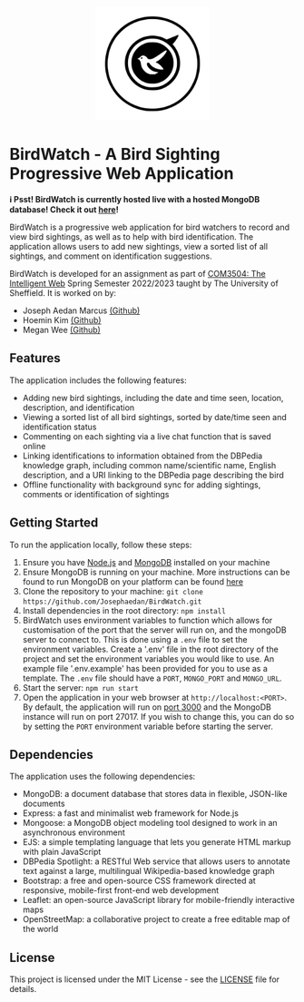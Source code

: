 <p align="center">
  <img width="200" height="200" src="public/images/logo.svg">
</p>

# BirdWatch - A Bird Sighting Progressive Web Application

**:information_source: Psst! BirdWatch is currently hosted live with a hosted MongoDB database! Check it out [here](https://birdwatch.up.railway.app/)!**

BirdWatch is a progressive web application for bird watchers to record and view bird sightings, as well as to help with bird identification. The application allows users to add new sightings, view a sorted list of all sightings, and comment on identification suggestions.

BirdWatch is developed for an assignment as part of [COM3504: The Intelligent Web](http://www.dcs.shef.ac.uk/intranet/teaching/public/modules/level3/com3504.html) Spring Semester 2022/2023 taught by The University of Sheffield. It is worked on by:

- Joseph Aedan Marcus [(Github)](https://github.com/Josephaedan)
- Hoemin Kim [(Github)](https://github.com/mimi-hwemin-kim)
- Megan Wee [(Github)](https://github.com/mweeruien)

## Features

The application includes the following features:

- Adding new bird sightings, including the date and time seen, location, description, and identification
- Viewing a sorted list of all bird sightings, sorted by date/time seen and identification status
- Commenting on each sighting via a live chat function that is saved online
- Linking identifications to information obtained from the DBPedia knowledge graph, including common name/scientific name, English description, and a URI linking to the DBPedia page describing the bird
- Offline functionality with background sync for adding sightings, comments or identification of sightings

## Getting Started

To run the application locally, follow these steps:

1. Ensure you have [Node.js](https://nodejs.org/en/download) and [MongoDB](https://www.mongodb.com/docs/manual/administration/install-community/) installed on your machine
2. Ensure MongoDB is running on your machine. More instructions can be found to run MongoDB on your platform can be found [here](https://www.mongodb.com/docs/manual/administration/install-community/)
3. Clone the repository to your machine: `git clone https://github.com/Josephaedan/BirdWatch.git`
4. Install dependencies in the root directory: `npm install`
5. BirdWatch uses environment variables to function which allows for customisation of the port that the server will run on, and the mongoDB server to connect to. This is done using a `.env` file to set the environment variables. Create a '.env' file in the root directory of the project and set the environment variables you would like to use. An example file '.env.example' has been provided for you to use as a template. The `.env` file should have a `PORT`, `MONGO_PORT` and `MONGO_URL`.
6. Start the server: `npm run start`
7. Open the application in your web browser at `http://localhost:<PORT>`. By default, the application will run on [port 3000](http://localhost:3000/) and the MongoDB instance will run on port 27017. If you wish to change this, you can do so by setting the `PORT` environment variable before starting the server. 

## Dependencies

The application uses the following dependencies:

- MongoDB: a document database that stores data in flexible, JSON-like documents
- Express: a fast and minimalist web framework for Node.js
- Mongoose: a MongoDB object modeling tool designed to work in an asynchronous environment
- EJS: a simple templating language that lets you generate HTML markup with plain JavaScript
- DBPedia Spotlight: a RESTful Web service that allows users to annotate text against a large, multilingual Wikipedia-based knowledge graph
- Bootstrap: a free and open-source CSS framework directed at responsive, mobile-first front-end web development
- Leaflet: an open-source JavaScript library for mobile-friendly interactive maps
- OpenStreetMap: a collaborative project to create a free editable map of the world

## License

This project is licensed under the MIT License - see the [LICENSE](LICENSE) file for details.
